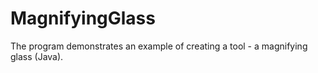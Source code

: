 # MagnifyingGlass
The program demonstrates an example of creating a tool - a magnifying glass (Java).
